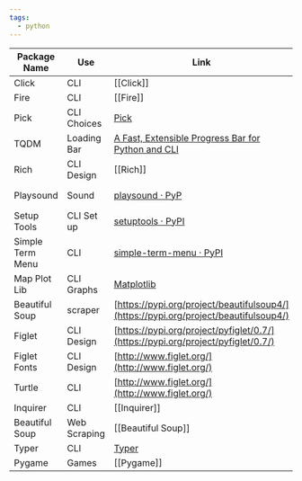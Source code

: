```yaml
---
tags:
  - python
---
```

| Package Name     | Use          | Link                                                                                      | Tags    |
| ---------------- | ------------ | ----------------------------------------------------------------------------------------- | ------- |
| Click            | CLI          | [[Click]]                                                                                 | #CLI    |
| Fire             | CLI          | [[Fire]]                                                                                  | #CLI    |
| Pick             | CLI Choices  | [Pick](https://pypi.org/project/pick/)                                                    | #CLI    |
| TQDM             | Loading Bar  | [A Fast, Extensible Progress Bar for Python and CLI](https://github.com/tqdm/tqdm)        | #CLI    |
| Rich             | CLI Design   | [[Rich]] | #CLI    |
| Playsound        | Sound        | [playsound · PyP](https://pypi.org/project/playsound/)                                    | no tags |
| Setup Tools      | CLI Set up   | [setuptools · PyPI](https://pypi.org/project/setuptools/)                                 | #CLI    |
| Simple Term Menu | CLI          | [simple-term-menu · PyPI](https://pypi.org/project/simple-term-menu/)                     | #CLI    |
| Map Plot Lib     | CLI Graphs   | [Matplotlib](https://matplotlib.org/)                                                     | no tags |
| Beautiful Soup   | scraper      | [https://pypi.org/project/beautifulsoup4/](https://pypi.org/project/beautifulsoup4/)      | no tags |
| Figlet           | CLI Design   | [https://pypi.org/project/pyfiglet/0.7/](https://pypi.org/project/pyfiglet/0.7/)          | #CLI    |
| Figlet Fonts     | CLI Design   | [http://www.figlet.org/](http://www.figlet.org/)                                          | #CLI    |
| Turtle           | CLI          | [http://www.figlet.org/](http://www.figlet.org/)                                          | no tags |
| Inquirer         | CLI          | [[Inquirer]]                                                                              | #CLI    |
| Beautiful Soup   | Web Scraping | [[Beautiful Soup]]                                                                        |         |
| Typer            | CLI          | [Typer](https://typer.tiangolo.com/)                                                      | #CLI    |
| Pygame           | Games        | [[Pygame]]                                                                                |         |

